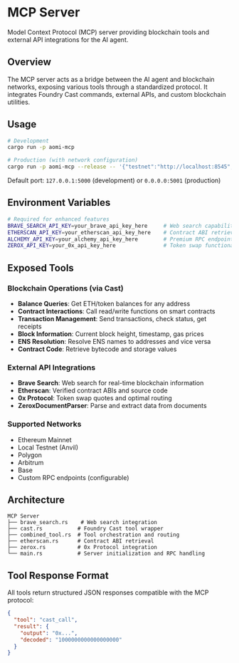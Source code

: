 # MCP Server

Model Context Protocol (MCP) server providing blockchain tools and external API integrations for the AI agent.

## Overview

The MCP server acts as a bridge between the AI agent and blockchain networks, exposing various tools through a standardized protocol. It integrates Foundry Cast commands, external APIs, and custom blockchain utilities.

## Usage

```bash
# Development
cargo run -p aomi-mcp

# Production (with network configuration)
cargo run -p aomi-mcp --release -- '{"testnet":"http://localhost:8545","mainnet":"https://eth-mainnet.g.alchemy.com/v2/KEY"}'
```

Default port: `127.0.0.1:5000` (development) or `0.0.0.0:5001` (production)

## Environment Variables

```bash
# Required for enhanced features
BRAVE_SEARCH_API_KEY=your_brave_api_key_here     # Web search capabilities
ETHERSCAN_API_KEY=your_etherscan_api_key_here    # Contract ABI retrieval
ALCHEMY_API_KEY=your_alchemy_api_key_here        # Premium RPC endpoints
ZEROX_API_KEY=your_0x_api_key_here               # Token swap functionality
```

## Exposed Tools

### Blockchain Operations (via Cast)
- **Balance Queries**: Get ETH/token balances for any address
- **Contract Interactions**: Call read/write functions on smart contracts
- **Transaction Management**: Send transactions, check status, get receipts
- **Block Information**: Current block height, timestamp, gas prices
- **ENS Resolution**: Resolve ENS names to addresses and vice versa
- **Contract Code**: Retrieve bytecode and storage values

### External API Integrations
- **Brave Search**: Web search for real-time blockchain information
- **Etherscan**: Verified contract ABIs and source code
- **0x Protocol**: Token swap quotes and optimal routing
- **ZeroxDocumentParser**: Parse and extract data from documents

### Supported Networks
- Ethereum Mainnet
- Local Testnet (Anvil)
- Polygon
- Arbitrum
- Base
- Custom RPC endpoints (configurable)

## Architecture

```
MCP Server
├── brave_search.rs    # Web search integration
├── cast.rs           # Foundry Cast tool wrapper
├── combined_tool.rs  # Tool orchestration and routing
├── etherscan.rs      # Contract ABI retrieval
├── zerox.rs          # 0x Protocol integration
└── main.rs           # Server initialization and RPC handling
```

## Tool Response Format

All tools return structured JSON responses compatible with the MCP protocol:

```json
{
  "tool": "cast_call",
  "result": {
    "output": "0x...",
    "decoded": "1000000000000000000"
  }
}
